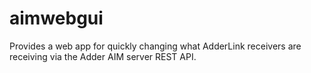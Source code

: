 # aimwebgui

Provides a web app for quickly changing what AdderLink receivers are receiving via the Adder AIM server REST API.
